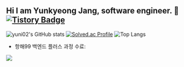 ## Hi I am Yunkyeong Jang, software engineer. 👋 [![Tistory Badge](https://img.shields.io/badge/Tech%20Blog-555263?style=flat&logoColor=white)](https://developer7133.tistory.com)

![yuni02's GitHub stats](https://github-readme-stats.vercel.app/api?username=yuni02&show_icons=true&theme=cobalt)
[![Solved.ac Profile](http://mazassumnida.wtf/api/generate_badge?boj=ho00124)](https://solved.ac/ho00124)
![Top Langs](https://github-readme-stats.vercel.app/api/top-langs/?username=yuni02&layout=compact&theme=cobalt)

* 항해99 백엔드 플러스 과정 수료: 
<a href="https://hhpluscertificateofcompletion.oopy.io/">
  <img src="https://static.spartaclub.kr/hanghae99/plus/completion/badge_brown.svg" />
</a>
